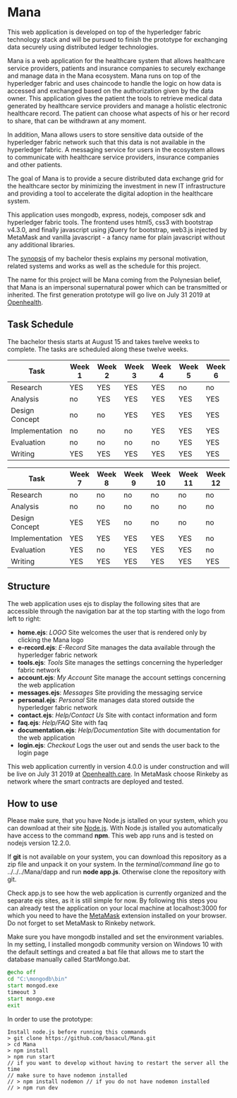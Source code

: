 # Mana
This web application is developed on top of the hyperledger fabric technology stack and will be pursued to finish the prototype for exchanging data securely using distributed ledger technologies.

Mana is a web application for the healthcare system that allows healthcare service providers, patients and insurance companies to securely exchange and manage data in the Mana ecosystem. Mana runs on top of the hyperledger fabric and uses chaincode to handle the logic on how data is accessed and exchanged based on the authorization given by the data owner. This application gives the patient the tools to retrieve medical data generated by healthcare service providers and manage a holistic electronic healthcare record. The patient can choose what aspects of his or her record to share, that can be withdrawn at any moment.

In addition, Mana allows users to store sensitive data outside of the hyperledger fabric network such that this data is not available in the hyperledger fabric. A messaging service for users in the ecosystem allows to communicate with healthcare service providers, insurance companies and other patients.

The goal of Mana is to provide a secure distributed data exchange grid for the healthcare sector by minimizing the investment in new IT infrastructure and providing a tool to accelerate the digital adoption in the healthcare system.

This application uses mongodb, express, nodejs, composer sdk and hyperledger fabric tools. The frontend uses html5, css3 with bootstrap v4.3.0, and finally javascript using jQuery for bootstrap, web3.js injected by MetaMask and vanilla javascript - a fancy name for plain javascript without any additional libraries.

The [synopsis](https://github.com/basacul/Mana/blob/master/documents/Secure_Data_Exchange_Using_Distributed_Ledger_Technologies_Version_0_10.pdf) of my bachelor thesis explains my personal motivation, related systems and works as well as the schedule for this project.

The name for this project will be Mana coming from the Polynesian belief, that Mana is an impersonal supernatural power which can be transmitted or inherited. The first generation prototype will go live on July 31 2019 at [Openhealth](http://openhealth.care).

## Task Schedule
The bachelor thesis starts at August 15 and takes twelve weeks to complete. The tasks are scheduled along these twelve weeks.


| Task           | Week 1 | Week 2 | Week 3 | Week 4 | Week 5 | Week 6 |
| -------------- | ------ | ------ | ------ | ------ | ------ | ------ |
| Research       | YES    | YES    | YES    | YES    | no     | no     |
| Analysis       | no     | YES    | YES    | YES    | YES    | YES    |
| Design Concept | no     | no     | YES    | YES    | YES    | YES    |
| Implementation | no     | no     | no     | YES    | YES    | YES    |
| Evaluation     | no     | no     | no     | no     | YES    | YES    |
| Writing        | YES    | YES    | YES    | YES    | YES    | YES    |


| Task           | Week 7 | Week 8 | Week 9 | Week 10 | Week 11 | Week 12 |
| -------------- | ------ | ------ | ------ | ------- | ------- | ------- |
| Research       | no     | no     | no     | no      | no      | no      |
| Analysis       | no     | no     | no     | no      | no      | no      |
| Design Concept | YES    | YES    | no     | no      | no      | no      |
| Implementation | YES    | YES    | YES    | YES     | YES     | no      |
| Evaluation     | YES    | no     | YES    | YES     | YES     | no      |
| Writing        | YES    | YES    | YES    | YES     | YES     | YES     |

## Structure
The web application uses ejs to display the following sites that are accessible through the navigation bar at the top starting with the logo from left to right:

* __home.ejs__: *LOGO* Site welcomes the user that is rendered only by clicking the Mana logo
* __e-record.ejs__: *E-Record* Site manages the data available through the hyperledger fabric network 
* __tools.ejs__: *Tools* Site manages the settings concerning the hyperledger fabric network
* __account.ejs__: *My Account* Site manage the account settings concerning the web application
* __messages.ejs__: *Messages* Site providing the messaging service
* __personal.ejs__: *Personal* Site manages data stored outside the hyperledger fabric network
* __contact.ejs__: *Help/Contact Us* Site with contact information and form
* __faq.ejs__: *Help/FAQ* Site with faq
* __documentation.ejs__: *Help/Documentation* Site with documentation for the web application
* __login.ejs__: *Checkout* Logs the user out and sends the user back to the login page

This web application currently in version 4.0.0 is under construction and will be live on July 31 2019 at [Openhealth.care](http://openhealth.care/). In MetaMask choose Rinkeby as network where the smart contracts are deployed and tested.

## How to use

Please make sure, that you have Node.js istalled on your system, which you can download at their site [Node.js](https://nodejs.org/en/download/). With Node.js istalled you automatically have access to the command __npm__. This web app runs and is tested on nodejs version 12.2.0.

If __git__ is not available on your system, you can download this repository as a zip file and unpack it on your system. In the *terminal*/*command line* go to ../../../Mana/dapp and run __node app.js__.  Otherwise clone the repository with git.

Check app.js to see how the web application is currently organized and the separate ejs sites, as it is still simple for now. By following this steps you can already test the application on your local machine at localhost:3000 for which you need to have the [MetaMask](https://metamask.io/) extension installed on your browser. Do not forget to set MetaMask to Rinkeby network.

Make sure you have mongodb installed and set the environment variables. In my setting, I installed mongodb community version on Windows 10 with the default settings and created a bat file that allows me to start the database manually called StartMongo.bat.

```bat
@echo off
cd "C:\mongodb\bin"
start mongod.exe
timeout 3
start mongo.exe
exit
```

In order to use the prototype:

```
Install node.js before running this commands
> git clone https://github.com/basacul/Mana.git
> cd Mana
> npm install
> npm run start
// if you want to develop without having to restart the server all the time
// make sure to have nodemon installed
// > npm install nodemon // if you do not have nodemon installed
// > npm run dev
```